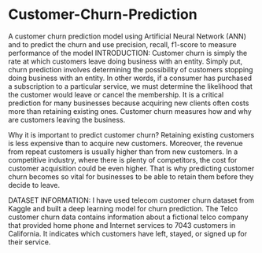 # Customer-Churn-Prediction
A customer churn prediction model using Artificial Neural Network (ANN) and to predict the churn and use precision, recall, f1-score to measure performance of the model INTRODUCTION: Customer churn is simply the rate at which customers leave doing business with an entity. Simply put, churn prediction involves determining the possibility of customers stopping doing business with an entity. In other words, if a consumer has purchased a subscription to a particular service, we must determine the likelihood that the customer would leave or cancel the membership. It is a critical prediction for many businesses because acquiring new clients often costs more than retaining existing ones. Customer churn measures how and why are customers leaving the business.

Why it is important to predict customer churn?
Retaining existing customers is less expensive than to acquire new customers. Moreover, the revenue from repeat customers is usually higher than from new customers. In a competitive industry, where there is plenty of competitors, the cost for customer acquisition could be even higher. That is why predicting customer churn becomes so vital for businesses to be able to retain them before they decide to leave.

DATASET INFORMATION:
I have used telecom customer churn dataset from Kaggle and built a deep learning model for churn prediction. The Telco customer churn data contains information about a fictional telco company that provided home phone and Internet services to 7043 customers in California. It indicates which customers have left, stayed, or signed up for their service.
